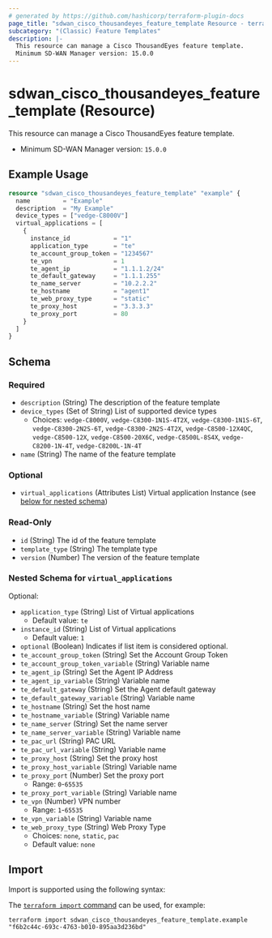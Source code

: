 ```yaml
---
# generated by https://github.com/hashicorp/terraform-plugin-docs
page_title: "sdwan_cisco_thousandeyes_feature_template Resource - terraform-provider-sdwan"
subcategory: "(Classic) Feature Templates"
description: |-
  This resource can manage a Cisco ThousandEyes feature template.
  Minimum SD-WAN Manager version: 15.0.0
---
```


# sdwan_cisco_thousandeyes_feature_template (Resource)

This resource can manage a Cisco ThousandEyes feature template.
  - Minimum SD-WAN Manager version: `15.0.0`

## Example Usage

```terraform
resource "sdwan_cisco_thousandeyes_feature_template" "example" {
  name         = "Example"
  description  = "My Example"
  device_types = ["vedge-C8000V"]
  virtual_applications = [
    {
      instance_id            = "1"
      application_type       = "te"
      te_account_group_token = "1234567"
      te_vpn                 = 1
      te_agent_ip            = "1.1.1.2/24"
      te_default_gateway     = "1.1.1.255"
      te_name_server         = "10.2.2.2"
      te_hostname            = "agent1"
      te_web_proxy_type      = "static"
      te_proxy_host          = "3.3.3.3"
      te_proxy_port          = 80
    }
  ]
}
```

<!-- schema generated by tfplugindocs -->
## Schema

### Required

- `description` (String) The description of the feature template
- `device_types` (Set of String) List of supported device types
  - Choices: `vedge-C8000V`, `vedge-C8300-1N1S-4T2X`, `vedge-C8300-1N1S-6T`, `vedge-C8300-2N2S-6T`, `vedge-C8300-2N2S-4T2X`, `vedge-C8500-12X4QC`, `vedge-C8500-12X`, `vedge-C8500-20X6C`, `vedge-C8500L-8S4X`, `vedge-C8200-1N-4T`, `vedge-C8200L-1N-4T`
- `name` (String) The name of the feature template

### Optional

- `virtual_applications` (Attributes List) Virtual application Instance (see [below for nested schema](#nestedatt--virtual_applications))

### Read-Only

- `id` (String) The id of the feature template
- `template_type` (String) The template type
- `version` (Number) The version of the feature template

<a id="nestedatt--virtual_applications"></a>
### Nested Schema for `virtual_applications`

Optional:

- `application_type` (String) List of Virtual applications
  - Default value: `te`
- `instance_id` (String) List of Virtual applications
  - Default value: `1`
- `optional` (Boolean) Indicates if list item is considered optional.
- `te_account_group_token` (String) Set the Account Group Token
- `te_account_group_token_variable` (String) Variable name
- `te_agent_ip` (String) Set the Agent IP Address
- `te_agent_ip_variable` (String) Variable name
- `te_default_gateway` (String) Set the Agent default gateway
- `te_default_gateway_variable` (String) Variable name
- `te_hostname` (String) Set the host name
- `te_hostname_variable` (String) Variable name
- `te_name_server` (String) Set the name server
- `te_name_server_variable` (String) Variable name
- `te_pac_url` (String) PAC URL
- `te_pac_url_variable` (String) Variable name
- `te_proxy_host` (String) Set the proxy host
- `te_proxy_host_variable` (String) Variable name
- `te_proxy_port` (Number) Set the proxy port
  - Range: `0`-`65535`
- `te_proxy_port_variable` (String) Variable name
- `te_vpn` (Number) VPN number
  - Range: `1`-`65535`
- `te_vpn_variable` (String) Variable name
- `te_web_proxy_type` (String) Web Proxy Type
  - Choices: `none`, `static`, `pac`
  - Default value: `none`

## Import

Import is supported using the following syntax:

The [`terraform import` command](https://developer.hashicorp.com/terraform/cli/commands/import) can be used, for example:

```shell
terraform import sdwan_cisco_thousandeyes_feature_template.example "f6b2c44c-693c-4763-b010-895aa3d236bd"
```
